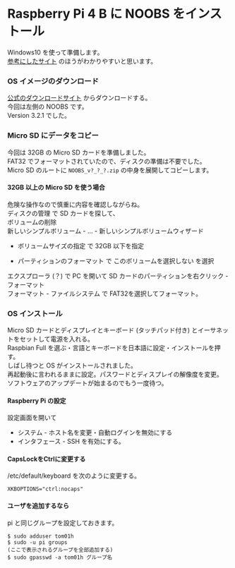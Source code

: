 # Raspberry Pi 4 B に NOOBS をインストール

Windows10 を使って準備します。  
[参考にしたサイト](https://tool-lab.com/raspberrypi-startup-7/) のほうがわかりやすいと思います。

### OS イメージのダウンロード

[公式のダウンロードサイト](https://www.raspberrypi.org/downloads/) からダウンロードする。  
今回は左側の NOOBS です。  
Version 3.2.1 でした。

### Micro SD にデータをコピー

今回は 32GB の Micro SD カードを準備しました。  
FAT32 でフォーマットされていたので、ディスクの準備は不要でした。  
Micro SD のルートに ```NOOBS_v?_?_?.zip``` の中身を展開してコピーします。

#### 32GB 以上の Micro SD を使う場合

危険な操作なので慎重に内容を確認しながらね。  
ディスクの管理 で SD カードを探して、  
ボリュームの削除  
新しいシンプルボリューム - … - 新しいシンプルボリュームウィザード

- ボリュームサイズの指定 で 32GB 以下を指定

 - パーティションのフォーマット で このボリュームを選択しない を選択

エクスプローラ (？) で PC を開いて SD カードのパーティションを右クリック - フォーマット  
フォーマット - ファイルシステム で FAT32を選択してフォーマット。

### OS インストール

Micro SD カードとディスプレイとキーボード (タッチパッド付き) とイーサネットをセットして電源を入れる。  
Raspbian Full を選ぶ・言語とキーボードを日本語に設定・インストールを押す。  
しばし待つと OS がインストールされました。  
再起動後に言われるままに設定。パスワードとディスプレイの解像度を変更。  
ソフトウェアのアップデートが始まるのでもう一度待つ。

#### Raspberry Pi の設定

設定画面を開いて

- システム - ホスト名を変更・自動ログインを無効にする
- インタフェース - SSH を有効にする。

#### CapsLockをCtrlに変更する

/etc/default/keyboard を次のように変更する。
```
XKBOPTIONS="ctrl:nocaps"
```

#### ユーザを追加するなら

pi と同じグループを設定しておきます。

```
$ sudo adduser tom01h
$ sudo -u pi groups
(ここで表示されるグループを全部追加する)
$ sudo gpasswd -a tom01h グループ名
```